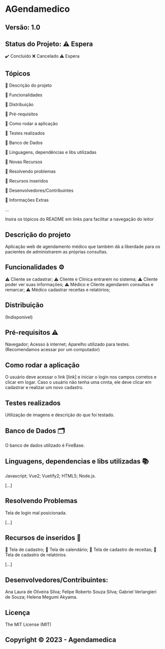 # AGendamedico
## Versão: 1.0 
## Status do Projeto:  ⚠️ Espera 

✔️ Concluído ❌ Cancelado ⚠️ Espera 

## Tópicos
🔹 Descrição do projeto 

🔹 Funcionalidades

🔹 Distribuição

🔹 Pré-requisitos

🔹 Como rodar a aplicação

🔹 Testes realizados

🔹 Banco de Dados

🔹 Linguagens, dependências e libs utilizadas

🔹 Novas Recursos

🔹 Resolvendo problemas

🔹 Recursos inseridos 

🔹 Desenvolvedores/Contribuintes

🔹 Informações Extras


...

Insira os tópicos do README em links para facilitar a navegação do leitor

## Descrição do projeto
Aplicação web de agendamento médico que também dá a liberdade para os pacientes de administrarem as próprias consultas.

## Funcionalidades ⚙️
⚠️ Cliente se cadastrar;
⚠️ Cliente e Clínica entrarem no sistema;
⚠️ Cliente poder ver suas informações;
⚠️ Médico e Cliente agendarem consultas e remarcar;
⚠️ Médico cadastrar receitas e relatórios;

## Distribuição
(Indisponivel)

## Pré-requisitos ⚠️  
Navegador;
Acesso à internet;
Aparelho utilizado para testes.
(Recomendamos acessar por um computador)

## Como rodar a aplicação 
O usuário deve acessar o link [link] e iniciar o login nos campos corretos e clicar em logar. Caso o usuário não tenha uma cnnta, ele deve clicar em cadastrar e realizar um novo cadastro.

## Testes realizados
Utilização de imagens e descrição do que foi testado.

## Banco de Dados 🗂️
O banco de dados utilizado é FireBase.

## Linguagens, dependencias e libs utilizadas 📚
Javascript;
Vue2;
Vuetify2;
HTML5;
Node.js.

[...]

## Resolvendo Problemas 
Tela de login mal posicionada.

[...]

## Recursos de inseridos 🧰
📝 Tela de cadastro;
📝 Tela de calendário;
📝 Tela de cadastro de receitas;
📝 Tela de cadastro de relatórios.

[...]

## Desenvolvedores/Contribuintes:
Ana Laura de Oliveira Silva; 
Felipe Roberto Souza Silva;
Gabriel Verlangieri de Souza;
Helena Megumi Akyama.

## Licença
The MIT License (MIT)

## Copyright ©️ 2023 - Agendamedica

